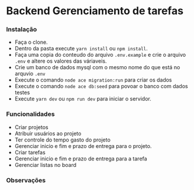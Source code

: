 # Backend Gerenciamento de tarefas

### Instalação

- Faça o clone.
- Dentro da pasta execute `yarn install` ou `npm install`.
- Faça uma copia do conteudo do arquivo `.env.example` e crie o arquivo `.env` e altere os valores das váriaveis.
- Crie um banco de dados mysql com o mesmo nome do que está no arquvio `.env`
- Execute o comando `node ace migration:run` para criar os dados
- Execute o comando `node ace db:seed` para povoar o banco com dados testes
- Execute `yarn dev` ou `npm run dev` para iniciar o servidor.


### Funcionalidades

- Criar projetos
- Atribuir usuários ao projeto
- Ter controle do tempo gasto do projeto
- Gerenciar inicio e fim e prazo de entrega para o projeto.
- Criar tarefas
- Gerenciar inicio e fim e prazo de entrega para a tarefa
- Gerenciar listas no board


### Observações
